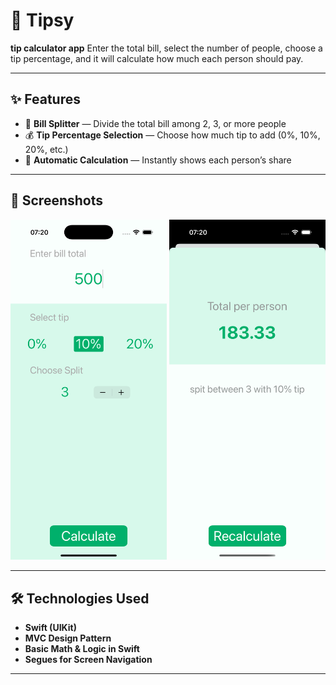 # 💸 Tipsy  

**tip calculator app**
Enter the total bill, select the number of people, choose a tip percentage, and it will calculate how much each person should pay.  

---

## ✨ Features  
- 🔢 **Bill Splitter** — Divide the total bill among 2, 3, or more people  
- 💰 **Tip Percentage Selection** — Choose how much tip to add (0%, 10%, 20%, etc.)  
- 🧮 **Automatic Calculation** — Instantly shows each person’s share  
 
---

## 📱 Screenshots  

<p align="left">
  <img src="Document/screenshot3.png" alt="Input Screen" width="250"/>
  <img src="Document/screenshot4.png" alt="Result Screen" width="250"/>
</p>  

---

## 🛠️ Technologies Used  
- **Swift (UIKit)**  
- **MVC Design Pattern**  
- **Basic Math & Logic in Swift**  
- **Segues for Screen Navigation**  

---

